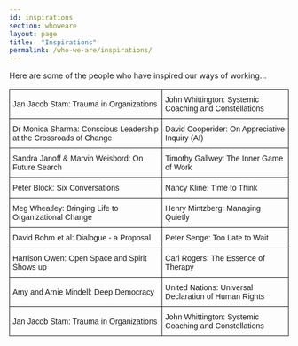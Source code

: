 ```yaml
---
id: inspirations
section: whoweare
layout: page
title:  "Inspirations"
permalink: /who-we-are/inspirations/
---
```


Here are some of the people who have inspired our ways of working...

<style type="text/css">
.tg  {border-collapse:collapse;border-spacing:0;}
.tg td{font-family:Arial, sans-serif;font-size:14px;padding:10px 5px;border-style:solid;border-width:1px;overflow:hidden;word-break:normal;}
.tg th{font-family:Arial, sans-serif;font-size:14px;font-weight:normal;padding:10px 5px;border-style:solid;border-width:1px;overflow:hidden;word-break:normal;}
</style>
<table class="tg">
  <tr>
    <td class="tg-031e">Jan Jacob Stam: Trauma in Organizations<br></td>
    <td class="tg-031e">John Whittington: Systemic Coaching and Constellations<br></td>
  </tr>
  <tr>
    <td class="tg-031e">Dr Monica Sharma: Conscious Leadership at the Crossroads of Change<br></td>
    <td class="tg-031e">David Cooperider: On Appreciative Inquiry (AI)<br></td>
  </tr><tr>
    <td class="tg-031e">Sandra Janoff &amp; Marvin Weisbord: On Future Search<br></td>
    <td class="tg-031e">Timothy Gallwey: The Inner Game of Work</td>
  </tr>
  <tr>
    <td class="tg-031e">Peter Block: Six Conversations<br></td>
    <td class="tg-031e">Nancy Kline: Time to Think</td>
  </tr>
  <tr>
    <td class="tg-031e">Meg Wheatley: Bringing Life to Organizational Change<br></td>
    <td class="tg-031e">Henry Mintzberg: Managing Quietly</td>
  </tr>
  <tr>
    <td class="tg-031e">David Bohm et al: Dialogue - a Proposal<br></td>
    <td class="tg-031e">Peter Senge: Too Late to Wait</td>
  </tr>
  <tr>
    <td class="tg-031e">Harrison Owen: Open Space and Spirit Shows up<br></td>
    <td class="tg-031e">Carl Rogers: The Essence of Therapy</td>
  </tr>
  <tr>
    <td class="tg-031e">Amy and Arnie Mindell: Deep Democracy</td>
    <td class="tg-031e">United Nations: Universal Declaration of Human Rights</td>
  </tr>
  <tr>
    <td class="tg-031e">Jan Jacob Stam: Trauma in Organizations<br></td>
    <td class="tg-031e">John Whittington: Systemic Coaching and Constellations<br></td>
  </tr>
</table>
